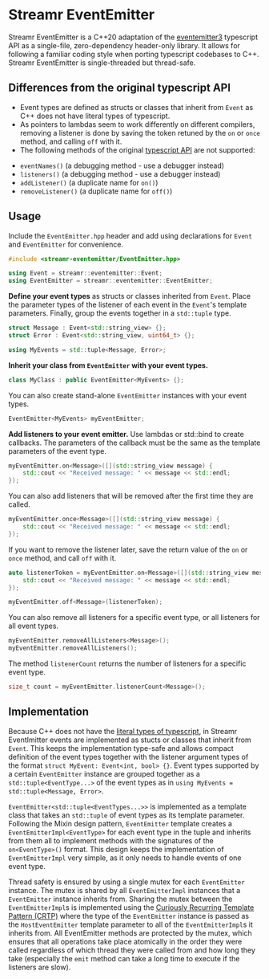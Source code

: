 # Streamr EventEmitter

Streamr EventEmitter is a C++20 adaptation of the [eventemitter3](https://www.npmjs.com/package/eventemitter3) typescript API as a single-file, zero-dependency header-only library. It allows for following a familiar coding style when porting typescript codebases to C++. Streamr EventEmitter is single-threaded but thread-safe. 

## Differences from the original typescript API

* Event types are defined as structs or classes that inherit from `Event` as C++ does not have literal types of typescript.
* As pointers to lambdas seem to work differently on different compilers, removing a listener is done by saving the token retuned by the `on` or `once` method, and calling `off` with it. 
* The following methods of the original [typescript API](https://www.npmjs.com/package/eventemitter3/index.d.ts) are not supported:

- `eventNames()` (a debugging method - use a debugger instead)
- `listeners()` (a debugging method - use a debugger instead)
- `addListener()` (a duplicate name for `on()`)
- `removeListener()` (a duplicate name for `off()`)

## Usage

Include the `EventEmitter.hpp` header and add using declarations for `Event` and `EventEmitter` for convenience.

```cpp
#include <streamr-eventemitter/EventEmitter.hpp>

using Event = streamr::eventemitter::Event;
using EventEmitter = streamr::eventemitter::EventEmitter;
```

**Define your event types** as structs or classes inherited from `Event`. Place the parameter types of the listener of each event in the `Event`'s template parameters. Finally, group the events together in a `std::tuple` type.

```cpp
struct Message : Event<std::string_view> {};
struct Error : Event<std::string_view, uint64_t> {};

using MyEvents = std::tuple<Message, Error>;
```

**Inherit your class from `EventEmitter` with your event types.**
```cpp
class MyClass : public EventEmitter<MyEvents> {};
```

You can also create stand-alone `EventEmitter` instances with your event types.

```cpp
EventEmitter<MyEvents> myEventEmitter;
```

**Add listeners to your event emitter.** Use lambdas or std::bind to create callbacks.
The parameters of the callback must be the same as the template parameters of the event type.

```cpp
myEventEmitter.on<Message>([](std::string_view message) {
    std::cout << "Received message: " << message << std::endl;
});
```

You can also add listeners that will be removed after the first time they are called.

```cpp
myEventEmitter.once<Message>([](std::string_view message) {
    std::cout << "Received message: " << message << std::endl;
});
```

If you want to remove the listener later, save the return value of the `on` or `once` method, and call `off` with it.

```cpp
auto listenerToken = myEventEmitter.on<Message>([](std::string_view message) {
    std::cout << "Received message: " << message << std::endl;
});

myEventEmitter.off<Message>(listenerToken);
```

You can also remove all listeners for a specific event type, or all listeners for all event types.

```cpp
myEventEmitter.removeAllListeners<Message>();
myEventEmitter.removeAllListeners();
```

The method `listenerCount` returns the number of listeners for a specific event type.

```cpp
size_t count = myEventEmitter.listenerCount<Message>();
```

## Implementation

Because C++ does not have the [literal types of typescript](https://www.typescriptlang.org/docs/handbook/literal-types.html), in Streamr EventImitter events are implemented as stucts or classes that inherit from `Event`. This keeps the implementation type-safe and allows compact definition of the event types together with the listener argument types of the format `struct MyEvent: Event<int, bool> {}`. Event types supported by a certain `EventEmitter` instance are grouped together as a `std::tuple<EventType...>` of the event types as in `using MyEvents = std::tuple<Message, Error>`. 

`EventEmitter<std::tuple<EventTypes...>>` is implemented as a template class that takes an `std::tuple` of event types as its template parameter. Following the Mixin design pattern, `EventEmitter` template creates a `EventEmitterImpl<EventType>` for each event type in the tuple and inherits from them all to implement methods with the signatures of the `on<EventType>()` format. This design keeps the implementation of `EventEmitterImpl` very simple, as it only needs to handle events of one event type.   

Thread safety is ensured by using a single mutex for each `EventEmitter` instance. The mutex is shared by all `EventEmitterImpl` instances that a `EventEmitter` instance inherits from. Sharing the mutex between the `EventEmitterImpl`s is implemented using the [Curiously Recurring Template Pattern (CRTP)](https://en.wikipedia.org/wiki/Curiously_recurring_template_pattern) where the  type of the `EventEmitter` instance is passed as the `HostEventEmitter` template parameter to all of the `EventEmitterImpl`s it inherits from. All EventEmitter methods are protected by the mutex, which ensures that all operations take place atomically in the order they were called regardless of which thread they were called from and how long they take (especially the `emit` method can take a long time to execute if the listeners are slow). 








